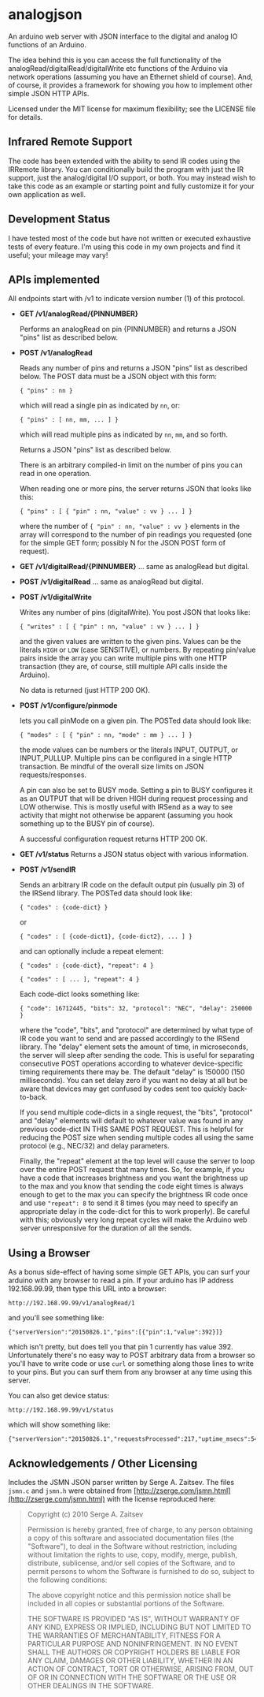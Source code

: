 # analogjson

An arduino web server with JSON interface to the digital and analog IO functions of an Arduino.

The idea behind this is you can access the full functionality of the analogRead/digitalRead/digitalWrite etc functions of the Arduino via network operations (assuming you have an Ethernet shield of course). And, of course, it provides a framework for showing you how to implement other simple JSON HTTP APIs.

Licensed under the MIT license for maximum flexibility; see the LICENSE file for details.

## Infrared Remote Support

The code has been extended with the ability to send IR codes using the IRRemote library. You can conditionally build the program with just the IR support, just the analog/digital I/O support, or both. You may instead wish to take this code as an example or starting point and fully customize it for your own application as well.

## Development Status
I have tested most of the code but have not written or executed exhaustive tests of every feature. I'm using this code in my own projects and find it useful; your mileage may vary!

## APIs implemented

All endpoints start with /v1 to indicate version number (1) of this protocol.

* **GET /v1/analogRead/{PINNUMBER}**

    Performs an analogRead on pin {PINNUMBER} and returns a JSON "pins" list as described below.

* **POST /v1/analogRead**

    Reads any number of pins and returns a JSON "pins" list as described below. The POST data must be a JSON object with this form:

    `{ "pins" : nn }`

    which will read a single pin as indicated by `nn`, or:

    `{ "pins" : [ nn, mm, ... ] }`

    which will read multiple pins as indicated by `nn`, `mm`, and so forth.

    Returns a JSON "pins" list as described below.

    There is an arbitrary compiled-in limit on the number of pins you can read in one operation.

    When reading one or more pins, the server returns JSON that looks like this:

    `{ "pins" : [ { "pin" : nn, "value" : vv } ... ] }`

    where the number of `{ "pin" : nn, "value" : vv }` elements in the array will correspond to the number of pin readings you requested (one for the simple GET form; possibly N for the JSON POST form of request).


* **GET /v1/digitalRead/{PINNUMBER}** ... same as analogRead but digital.

* **POST /v1/digitalRead** ... same as analogRead but digital.

* **POST /v1/digitalWrite**

    Writes any number of pins (digitalWrite). You post JSON that looks like:

    `{ "writes" : [ { "pin" : nn, "value" : vv } ... ] }`

    and the given values are written to the given pins. Values can be the literals `HIGH` or `LOW` (case SENSITIVE), or numbers. By repeating pin/value pairs inside the array you can write multiple pins with one HTTP transaction (they are, of course, still multiple API calls inside the Arduino).

    No data is returned (just HTTP 200 OK).

* **POST /v1/configure/pinmode**

    lets you call pinMode on a given pin. The POSTed data should look like:

    `{ "modes" : [ { "pin" : nn, "mode" : mm } ... ] }`

    the mode values can be numbers or the literals INPUT, OUTPUT, or INPUT_PULLUP. Multiple pins can be configured in a single HTTP transaction. Be mindful of the overall size limits on JSON requests/responses.

    A pin can also be set to BUSY mode. Setting a pin to BUSY configures it as an OUTPUT that will be driven HIGH during request processing and LOW otherwise. This is mostly useful with IRSend as a way to see activity that might not otherwise be apparent (assuming you hook something up to the BUSY pin of course).

    A successful configuration request returns HTTP 200 OK.

* **GET /v1/status** Returns a JSON status object with various information.

* **POST /v1/sendIR**

    Sends an arbitrary IR code on the default output pin (usually pin 3) of the IRSend library. The POSTed data should look like:

    `{ "codes" : {code-dict} }`

    or

    `{ "codes" : [ {code-dict1}, {code-dict2}, ... ] }`

    and can optionally include a repeat element:

    `{ "codes" : {code-dict}, "repeat": 4 }`

    `{ "codes" : [ ... ], "repeat": 4 }`


    Each code-dict looks something like:

    `{ "code": 16712445, "bits": 32, "protocol": "NEC", "delay": 250000 }`

    where the "code", "bits", and "protocol" are determined by what type of IR code you want to send and are passed accordingly to the IRSend library. The "delay" element sets the amount of time, in microseconds, the server will sleep after sending the code. This is useful for separating consecutive POST operations according to whatever device-specific timing requirements there may be. The default "delay" is 150000 (150 milliseconds). You can set delay zero if you want no delay at all but be aware that devices may get confused by codes sent too quickly back-to-back.

    If you send multiple code-dicts in a single request, the "bits", "protocol" and "delay" elements will default to whatever value was found in any previous code-dict IN THIS SAME POST REQUEST. This is helpful for reducing the POST size when sending multiple codes all using the same protocol (e.g., NEC/32) and delay parameters.

    Finally, the "repeat" element at the top level will cause the server to loop over the entire POST request that many times. So, for example, if you have a code that increases brightness and you want the brightness up to the max and you know that sending the code eight times is always enough to get to the max you can specify the brightness IR code once and use `"repeat": 8` to send it 8 times (you may need to specify an appropriate delay in the code-dict for this to work properly). Be careful with this; obviously very long repeat cycles will make the Arduino web server unresponsive for the duration of all the sends.

## Using a Browser

As a bonus side-effect of having some simple GET APIs, you can surf your arduino with any browser to read a pin. If your arduino has IP address 192.168.99.99, then type this URL into a browser:

    http://192.168.99.99/v1/analogRead/1

and you'll see something like:

    {"serverVersion":"20150826.1","pins":[{"pin":1,"value":392}]}

which isn't pretty, but does tell you that pin 1 currently has value 392. Unfortunately there's no easy way to POST arbitrary data from a browser so you'll have to write code or use `curl` or something along those lines to write to your pins. But you can surf them from any browser at any time using this server.

You can also get device status:

    http://192.168.99.99/v1/status

which will show something like:

    {"serverVersion":"20150826.1","requestsProcessed":217,"uptime_msecs":54001313}

## Acknowledgements / Other Licensing

Includes the JSMN JSON parser written by Serge A. Zaitsev. The files `jsmn.c` and `jsmn.h` were obtained from [http://zserge.com/jsmn.html](http://zserge.com/jsmn.html) with the license reproduced here:


>Copyright (c) 2010 Serge A. Zaitsev
>
>Permission is hereby granted, free of charge, to any person obtaining a copy
>of this software and associated documentation files (the "Software"), to deal
>in the Software without restriction, including without limitation the rights
>to use, copy, modify, merge, publish, distribute, sublicense, and/or sell
>copies of the Software, and to permit persons to whom the Software is
>furnished to do so, subject to the following conditions:
>
>The above copyright notice and this permission notice shall be included in
>all copies or substantial portions of the Software.
>
>THE SOFTWARE IS PROVIDED "AS IS", WITHOUT WARRANTY OF ANY KIND, EXPRESS OR
>IMPLIED, INCLUDING BUT NOT LIMITED TO THE WARRANTIES OF MERCHANTABILITY,
>FITNESS FOR A PARTICULAR PURPOSE AND NONINFRINGEMENT. IN NO EVENT SHALL THE
>AUTHORS OR COPYRIGHT HOLDERS BE LIABLE FOR ANY CLAIM, DAMAGES OR OTHER
>LIABILITY, WHETHER IN AN ACTION OF CONTRACT, TORT OR OTHERWISE, ARISING FROM,
>OUT OF OR IN CONNECTION WITH THE SOFTWARE OR THE USE OR OTHER DEALINGS IN
>THE SOFTWARE.
>
